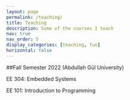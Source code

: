 ```yaml
---
layout: page
permalink: /teaching/
title: Teaching
description: Some of the courses I teach
nav: true
nav_order: 5
display_categories: [teaching, fun]
horizontal: false
---
```


##Fall Semester 2022 (Abdullah Gül University)


EE 304: Embedded Systems


EE 101: Introduction to Programming